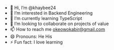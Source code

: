 - 👋 Hi, I’m @khaybee24
- 👀 I’m interested in Backend Engineering
- 🌱 I’m currently learning TypeScript
- 💞️ I’m looking to collaborate on projects of value
- 📫 How to reach me okeowokabir@gmail.com
- 😄 Pronouns: He His
- ⚡ Fun fact: I love learning

<!---
khaybee24/khaybee24 is a ✨ special ✨ repository because its `README.md` (this file) appears on your GitHub profile.
You can click the Preview link to take a look at your changes.
--->
